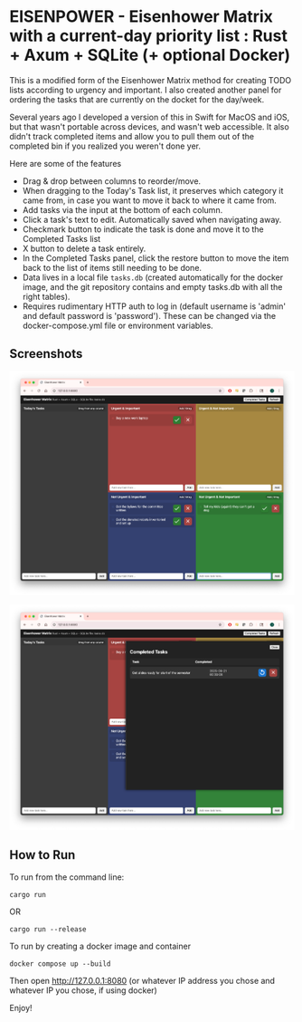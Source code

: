 # EISENPOWER - Eisenhower Matrix with a current-day priority list : Rust + Axum + SQLite (+ optional Docker)

This is a modified form of the Eisenhower Matrix method for creating TODO lists according to urgency and important. I also created another panel for ordering the tasks that are currently on the docket for the day/week.

Several years ago I developed a version of this in Swift for MacOS and iOS, but that wasn't portable across devices, and wasn't web accessible. It also didn't track completed items and allow you to pull them out of the completed bin if you realized you weren't done yer.

Here are some of the features

- Drag & drop between columns to reorder/move.
- When dragging to the Today's Task list, it preserves which category it came from, in case you want to move it back to where it came from.
- Add tasks via the input at the bottom of each column.
- Click a task's text to edit. Automatically saved when navigating away.
- Checkmark button to indicate the task is done and move it to the Completed Tasks list
- X button to delete a task entirely.
- In the Completed Tasks panel, click the restore button to move the item back to the list of items still needing to be done.
- Data lives in a local file `tasks.db` (created automatically for the docker image, and the git repository contains and empty tasks.db with all the right tables).
- Requires rudimentary HTTP auth to log in (default username is 'admin' and default password is 'password'). These can be changed via the docker-compose.yml file or environment variables.

## Screenshots
![The main window](images/main_window.png)

![The completed tasks modal window](images/completed_tasks.png)


## How to Run
To run from the command line:
```
cargo run
```
OR
```
cargo run --release
```

To run by creating a docker image and container
```
docker compose up --build
```

Then open http://127.0.0.1:8080  (or whatever IP address you chose and whatever IP you chose, if using docker)

Enjoy!


